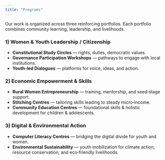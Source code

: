 ```yaml
---
title: "Programs"
---
```


Our work is organized across three reinforcing portfolios. Each portfolio combines community learning, leadership, and livelihoods.

### 1) Women & Youth Leadership / Citizenship
- **Constitutional Study Circles** — rights, duties, democratic values.
- **Governance Participation Workshops** — pathways to engage with local institutions.
- **Youth-led Dialogues** — platforms for voice, ideas, and action.

### 2) Economic Empowerment & Skills
- **Rural Women Entrepreneurship** — training, mentorship, and seed‑stage support.
- **Stitching Centres** — tailoring skills leading to steady micro‑income.
- **Community Education Centres** — foundational skills & holistic development for children & adolescents.

### 3) Digital & Environmental Action
- **Computer Literacy Centres** — bridging the digital divide for youth and women.
- **Environmental Sustainability** — youth mobilization for climate action, resource conservation, and eco‑friendly livelihoods.
